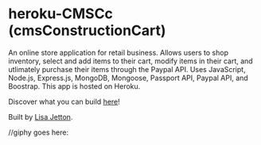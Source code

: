 # heroku-CMSCc (cmsConstructionCart)

An online store application for retail business.  Allows users to shop inventory, select and add items to their cart, modify items in their cart, and utlimately purchase their items through the Paypal API. Uses JavaScript, Node.js, Express.js, MongoDB, Mongoose, Passport API, Paypal API, and Boostrap. This app is hosted on Heroku.

Discover what you can build [here](https://lit-badlands-79633.herokuapp.com/)!

Built by [Lisa Jetton](https://github.com/JettTech/).

//giphy goes here:
![]()
